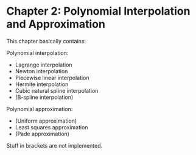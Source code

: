 # Chapter 2: Polynomial Interpolation and Approximation

This chapter basically contains:

Polynomial interpolation:
- Lagrange interpolation
- Newton interpolation
- Piecewise linear interpolation
- Hermite interpolation
- Cubic natural spline interpolation
- (B-spline interpolation)

Polynomial approximation:
- (Uniform approximation)
- Least squares approximation
- (Pade approximation)

Stuff in brackets are not implemented.
